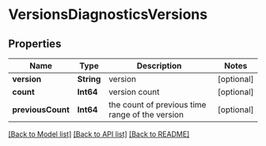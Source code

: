# VersionsDiagnosticsVersions

## Properties
Name | Type | Description | Notes
------------ | ------------- | ------------- | -------------
**version** | **String** | version | [optional] 
**count** | **Int64** | version count | [optional] 
**previousCount** | **Int64** | the count of previous time range of the version | [optional] 

[[Back to Model list]](../README.md#documentation-for-models) [[Back to API list]](../README.md#documentation-for-api-endpoints) [[Back to README]](../README.md)



